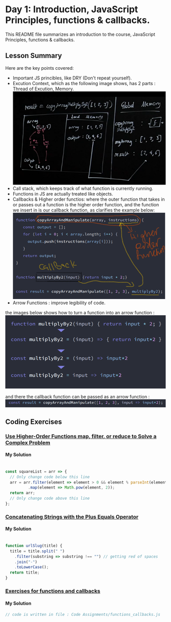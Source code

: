 # Day 1: Introduction, JavaScript Principles, functions & callbacks.

This README file summarizes an introduction to the course, JavaScript Principles, functions & callbacks. 

## Lesson Summary
Here are the key points covered:

- Important JS princibles, like DRY (Don't repeat yourself).
- Excution Context, which as the following image shows, has 2 parts : Thread of Excution, Memory.
![](./images/Excution%20context.png)
- Call stack, which keeps track of what function is currently running.
- Functions in JS  are actually treated like objects.
- Callbacks & Higher order functios: where the outer function that takes in or passes out a function is the higher order function, and the function we insert in is our callback function, as clarifies the example below:
![](./images/callback.png)
- Arrow Functions : improve legibility of code.

the images below shows how to turn a function into an arrow function :
![](./images/arrow%20functions.png)

and there the callback function can be passed as an arrow function :
![](./images/arrow%20functions2.png)

## Coding Exercises

### [Use Higher-Order Functions map, filter, or reduce to Solve a Complex Problem](https://www.freecodecamp.org/learn/javascript-algorithms-and-data-structures/functional-programming/use-higher-order-functions-map-filter-or-reduce-to-solve-a-complex-problem)

#### My Solution
```javascript

const squareList = arr => {
  // Only change code below this line
  arr = arr.filter(element => element > 0 && element % parseInt(element) === 0)
          .map(element => Math.pow(element, 2));
  return arr;
  // Only change code above this line
};

```
### [Concatenating Strings with the Plus Equals Operator](https://www.freecodecamp.org/learn/javascript-algorithms-and-data-structures/functional-programming/apply-functional-programming-to-convert-strings-to-url-slugs)

#### My Solution
```javascript

function urlSlug(title) {
  title = title.split(" ")
    .filter(substring => substring !== "") // getting red of spaces
    .join("-")
    .toLowerCase();
  return title;
}

```
### [Exercises for functions and callbacks](https://github.com/orjwan-alrajaby/gsg-expressjs-backend-training-2023/blob/main/learning-sprint-1/week2-day1-tasks/tasks.md)

#### My Solution
```javascript
// code is written in file : Code Assignments/functions_callbacks.js
```

